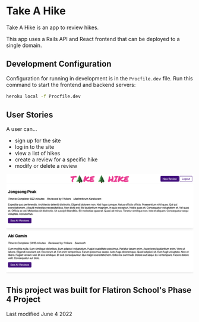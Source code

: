 # Take A Hike

Take A Hike is an app to review hikes.

This app uses a Rails API and React frontend that can be deployed to a single
domain.

## Development Configuration

Configuration for running in development is in the `Procfile.dev` file. Run this
command to start the frontend and backend servers:

```sh
heroku local -f Procfile.dev
```

## User Stories

A user can...
  * sign up for the site
  * log in to the site
  * view a list of hikes
  * create a review for a specific hike
  * modify or delete a review

![Take a Hike screenshot](client/public/app-screenshot.jpg)

## This project was built for Flatiron School's Phase 4 Project

Last modified June 4 2022
